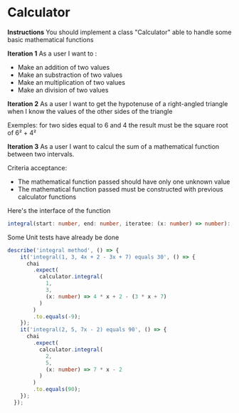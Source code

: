 # Calculator

**Instructions**
You should implement a class "Calculator" able to handle some basic mathematical functions

**Iteration 1**
As a user I want to :
- Make an addition of two values
- Make an substraction of two values
- Make an multiplication of two values
- Make an division of two values

**Iteration 2**
As a user I want to get the hypotenuse of a right-angled triangle when I know the values ​​of the other sides of the triangle

Exemples:
for two sides equal to 6 and 4 the result must be the square root of 6² + 4²

**Iteration 3**
As a user I want to calcul the sum of a mathematical function between two intervals.

Criteria acceptance:
- The mathematical function passed should have only one unknown value
- The mathematical function passed must be constructed with previous calculator functions

Here's the interface of the function
```ts
integral(start: number, end: number, iteratee: (x: number) => number): any
```

Some Unit tests have already be done 

```ts
describe('integral method', () => {
    it('integral(1, 3, 4x + 2 - 3x + 7) equals 30', () => {
      chai
        .expect(
          calculator.integral(
            1,
            3,
            (x: number) => 4 * x + 2 - (3 * x + 7)
          )
        )
        .to.equals(-9);
    });
    it('integral(2, 5, 7x - 2) equals 90', () => {
      chai
        .expect(
          calculator.integral(
            2,
            5,
            (x: number) => 7 * x - 2
          )
        )
        .to.equals(90);
    });
  });
```
